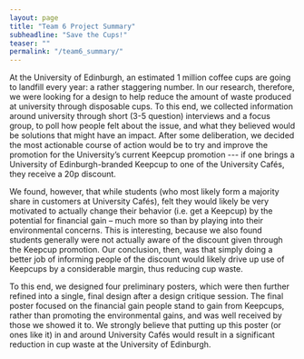 ```yaml
---
layout: page
title: "Team 6 Project Summary"
subheadline: "Save the Cups!"
teaser: ""
permalink: "/team6_summary/"
---
```


At the University of Edinburgh, an estimated 1 million coffee cups are going to landfill every year: a rather staggering number. In our research, therefore, we were looking for a design to help reduce the amount of waste produced at university through disposable cups. To this end, we collected information around university through short (3-5 question) interviews and a focus group, to poll how people felt about the issue, and what they believed would be solutions that might have an impact. After some deliberation, we decided the most actionable course of action would be to try and improve the promotion for the University’s current Keepcup promotion --- if one brings a University of Edinburgh-branded Keepcup to one of the University Cafés, they receive a 20p discount.

We found, however, that while students (who most likely form a majority share in customers at University Cafés), felt they would likely be very motivated to actually change their behavior (i.e. get a Keepcup) by the potential for financial gain – much more so than by playing into their environmental concerns. This is interesting, because we also found students generally were not actually aware of the discount given through the Keepcup promotion. Our conclusion, then, was that simply doing a better job of informing people of the discount would likely drive up use of Keepcups by a considerable margin, thus reducing cup waste.

To this end, we designed four preliminary posters, which were then further refined into a single, final design after a design critique session. The final poster focused on the financial gain people stand to gain from Keepcups, rather than promoting the environmental gains, and was well received by those we showed it to. We strongly believe that putting up this poster (or ones like it) in and around University Cafés would result in a significant reduction in cup waste at the University of Edinburgh.
